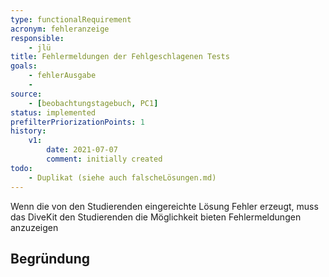 ```yaml
---
type: functionalRequirement
acronym: fehleranzeige
responsible: 
    - jlü
title: Fehlermeldungen der Fehlgeschlagenen Tests
goals: 
    - fehlerAusgabe
    -
source:
    - [beobachtungstagebuch, PC1]
status: implemented
prefilterPriorizationPoints: 1
history:
    v1:
        date: 2021-07-07
        comment: initially created
todo: 
    - Duplikat (siehe auch falscheLösungen.md)
---
```


Wenn die von den Studierenden eingereichte Lösung Fehler erzeugt, muss das DiveKit den Studierenden die Möglichkeit bieten Fehlermeldungen anzuzeigen 



## Begründung
